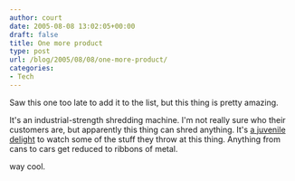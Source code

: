 ```yaml
---
author: court
date: 2005-08-08 13:02:05+00:00
draft: false
title: One more product
type: post
url: /blog/2005/08/08/one-more-product/
categories:
- Tech
---
```


Saw this one too late to add it to the list, but this thing is pretty amazing.

It's an industrial-strength shredding machine.  I'm not really sure who their customers are, but apparently this thing can shred anything.  It's  [a juvenile delight](http://www.ssiworld.com/watch/watch-en.htm) to watch some of the stuff they throw at this thing.  Anything from cans to cars get reduced to ribbons of metal.

way cool.
